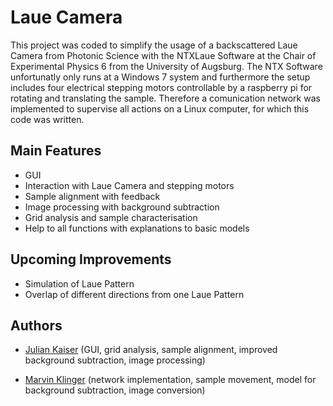 # Laue Camera

This project was coded to simplify the usage of a backscattered Laue Camera from
 Photonic Science with the NTXLaue Software at the Chair of Experimental Physics 6 
 from the University of Augsburg. The NTX Software unfortunatly only runs at a 
 Windows 7 system and furthermore the setup includes four electrical 
 stepping motors controllable by a raspberry pi for rotating and translating the sample. 
 Therefore a comunication network was implemented to supervise all actions on a Linux 
 computer, for which this code was written. 



## Main Features

- GUI
- Interaction with Laue Camera and stepping motors
- Sample alignment with feedback
- Image processing with background subtraction
- Grid analysis and sample characterisation
- Help to all functions with explanations to basic models


## Upcoming Improvements

- Simulation of Laue Pattern
- Overlap of different directions from one Laue Pattern


## Authors

- [Julian Kaiser](https://www.github.com/roundplanet) (GUI, grid analysis, sample alignment, improved background subtraction, image processing)

- [Marvin Klinger](https://www.github.com/Marvin-Klinger) (network implementation, sample movement, model for background subtraction, image conversion)
